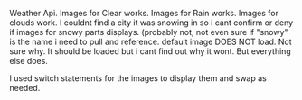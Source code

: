 Weather Api. Images for Clear works. 
Images for Rain works. 
Images for clouds work.
I couldnt find a city it was snowing in so i cant confirm or deny if images for snowy parts displays. (probably not, not even sure if "snowy" is the name i need to pull and reference.
default image DOES NOT load. Not sure why. It should be loaded but i cant find out why it wont. But everything else does. 


I used switch statements for the images to display them and swap as needed. 
